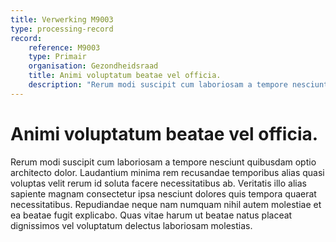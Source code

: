 ```yaml
---
title: Verwerking M9003
type: processing-record
record:
    reference: M9003
    type: Primair
    organisation: Gezondheidsraad
    title: Animi voluptatum beatae vel officia.
    description: "Rerum modi suscipit cum laboriosam a tempore nesciunt quibusdam optio architecto dolor. Laudantium minima rem recusandae temporibus alias quasi voluptas velit rerum id soluta facere necessitatibus ab. Veritatis illo alias sapiente magnam consectetur ipsa nesciunt dolores quis tempora quaerat necessitatibus. Repudiandae neque nam numquam nihil autem molestiae et ea beatae fugit explicabo. Quas vitae harum ut beatae natus placeat dignissimos vel voluptatum delectus laboriosam molestias."
---
```


# Animi voluptatum beatae vel officia.

Rerum modi suscipit cum laboriosam a tempore nesciunt quibusdam optio architecto dolor. Laudantium minima rem recusandae temporibus alias quasi voluptas velit rerum id soluta facere necessitatibus ab. Veritatis illo alias sapiente magnam consectetur ipsa nesciunt dolores quis tempora quaerat necessitatibus. Repudiandae neque nam numquam nihil autem molestiae et ea beatae fugit explicabo. Quas vitae harum ut beatae natus placeat dignissimos vel voluptatum delectus laboriosam molestias.
